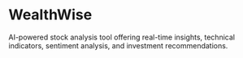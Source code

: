 # WealthWise
AI-powered stock analysis tool offering real-time insights, technical indicators, sentiment analysis, and investment recommendations.
